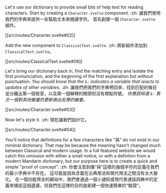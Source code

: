 Let's use our dictionary to provide small bits of help text for reading characters. Start by creating a `Character.svelte` component. :zh: 讓我們使用我們的字典來提供一些幫助文本來閱讀字符。 首先創建一個 `Character.svelte` 組件。

[[src/routes/Character.svelte#02]]

Add the new component to `ClassicalText.svelte`. :zh: 將新組件添加到 `ClassicalText.svelte`。

[[src/routes/ClassicalText.svelte#08]]

Let's bring our dictionary back in, find the matching entry and isolate the first pronunciation, and the beginning of the first explanation but without punctuation. *You should know that the `$:` indicates a variable that reacts to updates of other variables.* :zh: 讓我們把我們的字典帶回來，找到匹配的條目並分離出第一個發音，以及第一個解釋的開頭但沒有標點符號。 *你應該知道 `$:` 表示一個對其他變量的更新做出反應的變量。*

[[src/routes/Character.svelte#03]]

Now let's style it. :zh: 現在讓我們設計它。

[[src/routes/Character.svelte#04]]

You'll notice that definitions for a few characters like "與" do not exist in our minimal dictionary. That may be because the meaning hasn't changed much between Classical and modern usage. In a full featured website we would catch this omission with either a small notice, or with a definiton from a modern Mandarin dictionary, but our purpose here is to create a quick and simple "proof of concept". :zh: 你會注意到像“與”這樣的幾個字符的定義在我們的最小字典中不存在。 這可能是因為含義在古典用法和現代用法之間沒有太大變化。 在一個功能齊全的網站中，我們會通過一個小通知或現代普通話詞典中的定義來捕捉這個遺漏，但我們在這裡的目的是創建一個快速簡單的“驗證”。

